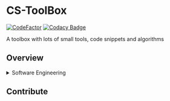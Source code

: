 
# CS-ToolBox

[![CodeFactor](https://www.codefactor.io/repository/github/klanting/cs-toolbox/badge)](https://www.codefactor.io/repository/github/klanting/cs-toolbox)
[![Codacy Badge](https://app.codacy.com/project/badge/Grade/3e33b5b6ff264b058c1fe87360a8b70b)](https://app.codacy.com/gh/klanting/CS-ToolBox/dashboard?utm_source=gh&utm_medium=referral&utm_content=&utm_campaign=Badge_grade)

A toolbox with lots of small tools, code snippets and algorithms

## Overview

<details>
<summary>Software Engineering</summary>

**Charts**
- [Pert Charts](./SoftwareEngineering/Charts/PERT/PertChart.py)

</details>

## Contribute

